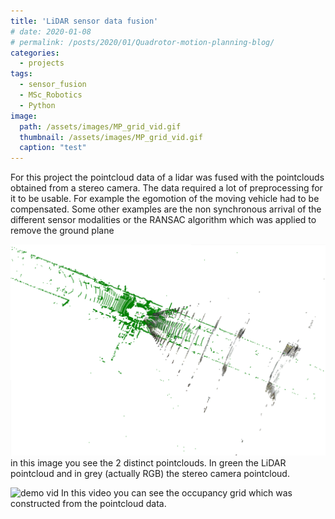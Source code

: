 ```yaml
---
title: 'LiDAR sensor data fusion'
# date: 2020-01-08
# permalink: /posts/2020/01/Quadrotor-motion-planning-blog/
categories:
  - projects
tags:
  - sensor_fusion
  - MSc_Robotics
  - Python
image: 
  path: /assets/images/MP_grid_vid.gif
  thumbnail: /assets/images/MP_grid_vid.gif
  caption: "test"
---
```


For this project the pointcloud data of a lidar was fused with the pointclouds obtained from a stereo camera. The data required a lot of preprocessing for it to be usable. For example the egomotion of the moving vehicle had to be compensated. Some other examples are the non synchronous arrival of the different sensor modalities or the RANSAC algorithm which was applied to remove the ground plane


![demo lidar vs stereo](assets/images/top_view_lidarvsstereo.png)
in this image you see the 2 distinct pointclouds. In green the LiDAR pointcloud and in grey (actually RGB) the stereo camera pointcloud.


![demo vid](assets/demo/MP_grid_vid.gif)
In this video you can see the occupancy grid which was constructed from the pointcloud data.